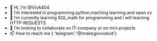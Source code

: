 - 👋 Hi, I’m @VIvA404
- 👀 I’m interested in programming python,maching learning and open cv
- 🌱 I’m currently learning SQL,math for programming and i will learning HTTP-REQUESTS
- 💞️ I’m looking to collaborate on IT-company or on mini projects
- 📫 How to reach me { 'telegram':'@Imakegovnokod'}

<!---
VIvA404/VIvA404 is a ✨ special ✨ repository because its `README.md` (this file) appears on your GitHub profile.
You can click the Preview link to take a look at your changes.
--->
